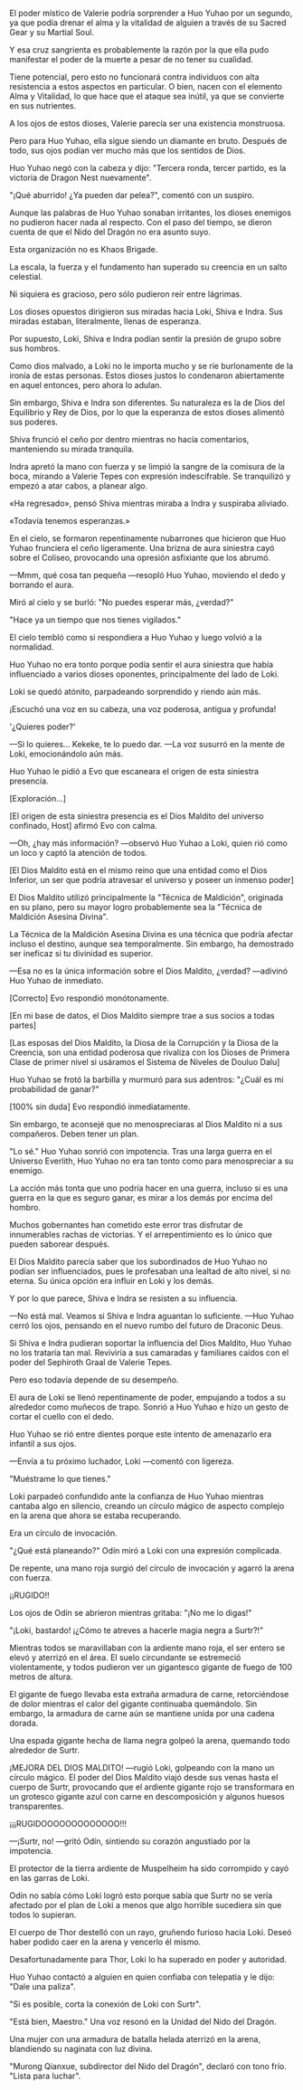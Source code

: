 
El poder místico de Valerie podría sorprender a Huo Yuhao por un segundo, ya que podía drenar el alma y la vitalidad de alguien a través de su Sacred Gear y su Martial Soul.

Y esa cruz sangrienta es probablemente la razón por la que ella pudo manifestar el poder de la muerte a pesar de no tener su cualidad.

Tiene potencial, pero esto no funcionará contra individuos con alta resistencia a estos aspectos en particular. O bien, nacen con el elemento Alma y Vitalidad, lo que hace que el ataque sea inútil, ya que se convierte en sus nutrientes.

A los ojos de estos dioses, Valerie parecía ser una existencia monstruosa.

Pero para Huo Yuhao, ella sigue siendo un diamante en bruto. Después de todo, sus ojos podían ver mucho más que los sentidos de Dios.

Huo Yuhao negó con la cabeza y dijo: "Tercera ronda, tercer partido, es la victoria de Dragon Nest nuevamente".

"¡Qué aburrido! ¿Ya pueden dar pelea?", comentó con un suspiro.

Aunque las palabras de Huo Yuhao sonaban irritantes, los dioses enemigos no pudieron hacer nada al respecto. Con el paso del tiempo, se dieron cuenta de que el Nido del Dragón no era asunto suyo.

Esta organización no es Khaos Brigade.

La escala, la fuerza y ​​el fundamento han superado su creencia en un salto celestial.

Ni siquiera es gracioso, pero sólo pudieron reír entre lágrimas.

Los dioses opuestos dirigieron sus miradas hacia Loki, Shiva e Indra. Sus miradas estaban, literalmente, llenas de esperanza.

Por supuesto, Loki, Shiva e Indra podían sentir la presión de grupo sobre sus hombros.

Como dios malvado, a Loki no le importa mucho y se ríe burlonamente de la ironía de estas personas. Estos dioses justos lo condenaron abiertamente en aquel entonces, pero ahora lo adulan.

Sin embargo, Shiva e Indra son diferentes. Su naturaleza es la de Dios del Equilibrio y Rey de Dios, por lo que la esperanza de estos dioses alimentó sus poderes.

Shiva frunció el ceño por dentro mientras no hacía comentarios, manteniendo su mirada tranquila.

Indra apretó la mano con fuerza y ​​se limpió la sangre de la comisura de la boca, mirando a Valerie Tepes con expresión indescifrable. Se tranquilizó y empezó a atar cabos, a planear algo.

«Ha regresado», pensó Shiva mientras miraba a Indra y suspiraba aliviado.

«Todavía tenemos esperanzas.»

En el cielo, se formaron repentinamente nubarrones que hicieron que Huo Yuhao frunciera el ceño ligeramente. Una brizna de aura siniestra cayó sobre el Coliseo, provocando una opresión asfixiante que los abrumó.

—Mmm, qué cosa tan pequeña —resopló Huo Yuhao, moviendo el dedo y borrando el aura.

Miró al cielo y se burló: "No puedes esperar más, ¿verdad?"

"Hace ya un tiempo que nos tienes vigilados."

El cielo tembló como si respondiera a Huo Yuhao y luego volvió a la normalidad.

Huo Yuhao no era tonto porque podía sentir el aura siniestra que había influenciado a varios dioses oponentes, principalmente del lado de Loki.

Loki se quedó atónito, parpadeando sorprendido y riendo aún más.

¡Escuchó una voz en su cabeza, una voz poderosa, antigua y profunda!

'¿Quieres poder?'

—Si lo quieres... Kekeke, te lo puedo dar. —La voz susurró en la mente de Loki, emocionándolo aún más.

Huo Yuhao le pidió a Evo que escaneara el origen de esta siniestra presencia.

[Exploración...]

[El origen de esta siniestra presencia es el Dios Maldito del universo confinado, Host] afirmó Evo con calma.

—Oh, ¿hay más información? —observó Huo Yuhao a Loki, quien rió como un loco y captó la atención de todos.

[El Dios Maldito está en el mismo reino que una entidad como el Dios Inferior, un ser que podría atravesar el universo y poseer un inmenso poder]

El Dios Maldito utilizó principalmente la "Técnica de Maldición", originada en su plano, pero su mayor logro probablemente sea la "Técnica de Maldición Asesina Divina".

La Técnica de la Maldición Asesina Divina es una técnica que podría afectar incluso el destino, aunque sea temporalmente. Sin embargo, ha demostrado ser ineficaz si tu divinidad es superior.

—Esa no es la única información sobre el Dios Maldito, ¿verdad? —adivinó Huo Yuhao de inmediato.

[Correcto] Evo respondió monótonamente.

[En mi base de datos, el Dios Maldito siempre trae a sus socios a todas partes]

[Las esposas del Dios Maldito, la Diosa de la Corrupción y la Diosa de la Creencia, son una entidad poderosa que rivaliza con los Dioses de Primera Clase de primer nivel si usáramos el Sistema de Niveles de Douluo Dalu]

Huo Yuhao se frotó la barbilla y murmuró para sus adentros: "¿Cuál es mi probabilidad de ganar?"

[100% sin duda] Evo respondió inmediatamente.

Sin embargo, te aconsejé que no menospreciaras al Dios Maldito ni a sus compañeros. Deben tener un plan.

"Lo sé." Huo Yuhao sonrió con impotencia. Tras una larga guerra en el Universo Everlith, Huo Yuhao no era tan tonto como para menospreciar a su enemigo.

La acción más tonta que uno podría hacer en una guerra, incluso si es una guerra en la que es seguro ganar, es mirar a los demás por encima del hombro.

Muchos gobernantes han cometido este error tras disfrutar de innumerables rachas de victorias. Y el arrepentimiento es lo único que pueden saborear después.

El Dios Maldito parecía saber que los subordinados de Huo Yuhao no podían ser influenciados, pues le profesaban una lealtad de alto nivel, si no eterna. Su única opción era influir en Loki y los demás.

Y por lo que parece, Shiva e Indra se resisten a su influencia.

—No está mal. Veamos si Shiva e Indra aguantan lo suficiente. —Huo Yuhao cerró los ojos, pensando en el nuevo rumbo del futuro de Draconic Deus.

Si Shiva e Indra pudieran soportar la influencia del Dios Maldito, Huo Yuhao no los trataría tan mal. Reviviría a sus camaradas y familiares caídos con el poder del Sephiroth Graal de Valerie Tepes.

Pero eso todavía depende de su desempeño.

El aura de Loki se llenó repentinamente de poder, empujando a todos a su alrededor como muñecos de trapo. Sonrió a Huo Yuhao e hizo un gesto de cortar el cuello con el dedo.

Huo Yuhao se rió entre dientes porque este intento de amenazarlo era infantil a sus ojos.

—Envía a tu próximo luchador, Loki —comentó con ligereza.

"Muéstrame lo que tienes."

Loki parpadeó confundido ante la confianza de Huo Yuhao mientras cantaba algo en silencio, creando un círculo mágico de aspecto complejo en la arena que ahora se estaba recuperando.

Era un círculo de invocación.

"¿Qué está planeando?" Odín miró a Loki con una expresión complicada.

De repente, una mano roja surgió del círculo de invocación y agarró la arena con fuerza.

¡¡RUGIDO!!

Los ojos de Odín se abrieron mientras gritaba: "¡No me lo digas!"

"¡Loki, bastardo! ¡¿Cómo te atreves a hacerle magia negra a Surtr?!"

Mientras todos se maravillaban con la ardiente mano roja, el ser entero se elevó y aterrizó en el área. El suelo circundante se estremeció violentamente, y todos pudieron ver un gigantesco gigante de fuego de 100 metros de altura.

El gigante de fuego llevaba esta extraña armadura de carne, retorciéndose de dolor mientras el calor del gigante continuaba quemándolo. Sin embargo, la armadura de carne aún se mantiene unida por una cadena dorada.

Una espada gigante hecha de llama negra golpeó la arena, quemando todo alrededor de Surtr.

¡MEJORA DEL DIOS MALDITO! —rugió Loki, golpeando con la mano un círculo mágico. El poder del Dios Maldito viajó desde sus venas hasta el cuerpo de Surtr, provocando que el ardiente gigante rojo se transformara en un grotesco gigante azul con carne en descomposición y algunos huesos transparentes.

¡¡¡RUGIDOOOOOOOOOOOOO!!!

—¡Surtr, no! —gritó Odín, sintiendo su corazón angustiado por la impotencia.

El protector de la tierra ardiente de Muspelheim ha sido corrompido y cayó en las garras de Loki.

Odín no sabía cómo Loki logró esto porque sabía que Surtr no se vería afectado por el plan de Loki a menos que algo horrible sucediera sin que todos lo supieran.

El cuerpo de Thor destelló con un rayo, gruñendo furioso hacia Loki. Deseó haber podido caer en la arena y vencerlo él mismo.

Desafortunadamente para Thor, Loki lo ha superado en poder y autoridad.

Huo Yuhao contactó a alguien en quien confiaba con telepatía y le dijo: "Dale una paliza".

"Si es posible, corta la conexión de Loki con Surtr".

"Está bien, Maestro." Una voz resonó en la Unidad del Nido del Dragón.

Una mujer con una armadura de batalla helada aterrizó en la arena, blandiendo su naginata con luz divina.

"Murong Qianxue, subdirector del Nido del Dragón", declaró con tono frío. "Lista para luchar".